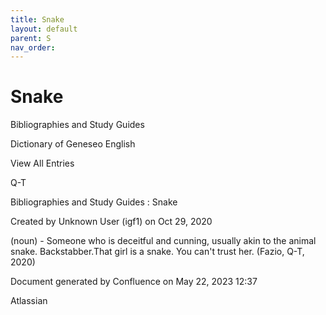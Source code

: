 ```yaml
---
title: Snake
layout: default
parent: S
nav_order:
---
```


# Snake

Bibliographies and Study Guides

Dictionary of Geneseo English

View All Entries

Q-T

Bibliographies and Study Guides : Snake

Created by  Unknown User (igf1) on Oct 29, 2020

(noun) - Someone who is deceitful and cunning, usually akin to the animal snake. Backstabber.That girl is a snake. You can't trust her. (Fazio, Q-T, 2020)

Document generated by Confluence on May 22, 2023 12:37

Atlassian
